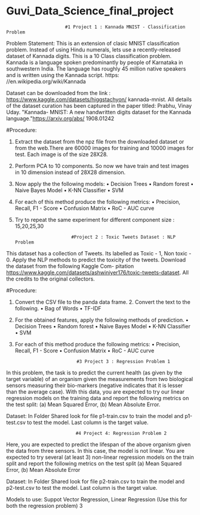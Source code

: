 # Guvi_Data_Science_final_project


                          #1 Project 1 : Kannada MNIST - Classification Problem

Problem Statement: This is an extension of clasic MNIST classification problem. Instead of using Hindu numerals, lets use a recently-released dataset of Kannada digits. This is a 10 Class classification problem.
Kannada is a language spoken predominantly by people of Karnataka in southwestern India. The language has roughly 45 million native speakers and is written using the Kannada script. https: //en.wikipedia.org/wiki/Kannada

Dataset can be downloaded from the link : https://www.kaggle.com/datasets/higgstachyon/ kannada-mnist.
All details of the dataset curation has been captured in the paper titled: Prabhu, Vinay Uday. "Kannada- MNIST: A new handwritten digits dataset for the Kannada language."https://arxiv.org/abs/ 1908.01242

#Procedure:

1. Extract the dataset from the npz file from the downloaded dataset or from the web.There are 60000 images for training and 10000 images for test. Each image is of the size 28X28.
2. Perform PCA to 10 components. So now we have train and test images in 10 dimension instead of 28X28 dimension.

3. Now apply the the following models:
• Decision Trees
• Random forest
• Naive Bayes Model • K-NN Classifier
• SVM

4. For each of this method produce the following metrics:
• Precision, Recall, F1 - Score • Confusion Matrix
• RoC - AUC curve

5. Try to repeat the same experiment for different component size : 15,20,25,30

                            #Project 2 : Toxic Tweets Dataset : NLP Problem

This dataset has a collection of Tweets. Its labelled as Toxic - 1, Non toxic - 0. Apply the NLP methods to predict the toxicity of the tweets. Download the dataset from the following Kaggle Com- pitation https://www.kaggle.com/datasets/ashwiniyer176/toxic-tweets-dataset. All the credits to the original collectors.

#Procedure:
1. Convert the CSV file to the panda data frame. 2. Convert the text to the following.
• Bag of Words • TF-IDF
3. For the obtained features, apply the following methods of prediction.
• Decision Trees
• Random forest
• Naive Bayes Model • K-NN Classifier
• SVM
4. For each of this method produce the following metrics:
• Precision, Recall, F1 - Score • Confusion Matrix
• RoC - AUC curve


                              #3 Project 3 : Regression Problem 1
   
In this problem, the task is to predict the current health (as given by the target variable) of an organism given the measurements from two biological sensors measuring their bio-markers (negative indicates that it is lesser than the average case). With this data, you are expected to try our linear regression models on the training data and report the following metrics on the test split: (a) Mean Squared Error, (b) Mean Absolute Error.

Dataset: In Folder Shared look for file p1-train.csv to train the model and p1-test.csv to test the model. Last column is the target value.


                              #4 Project 4: Regression Problem 2

Here, you are expected to predict the lifespan of the above organism given the data from three sensors. In this case, the model is not linear. You are expected to try several (at least 3) non-linear regression models on the train split and report the following metrics on the test split (a) Mean Squared Error, (b) Mean Absolute Error

Dataset: In Folder Shared look for file p2-train.csv to train the model and p2-test.csv to test the model. Last column is the target value.

Models to use: Suppot Vector Regression, Linear Regression (Use this for both the regression problem)
3
